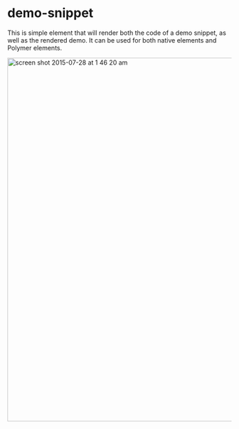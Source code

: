 # demo-snippet
This is simple element that will render both the code of a demo snippet, as
well as the rendered demo. It can be used for both native elements and
Polymer elements.

<img width="819" alt="screen shot 2015-07-28 at 1 46 20 am" src="https://cloud.githubusercontent.com/assets/1369170/8927181/7d659484-34ca-11e5-960d-a0a8e0faf38d.png">
